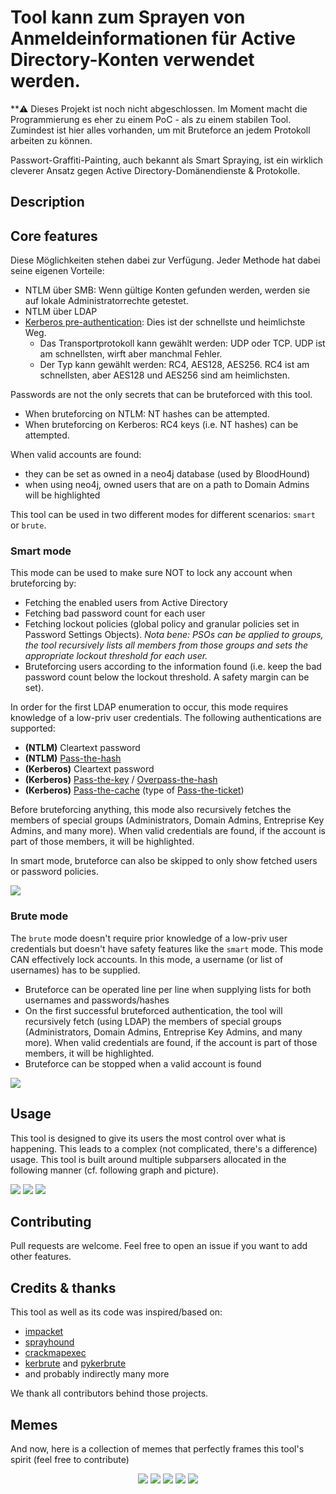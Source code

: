 <!--![](./.assets/smartbrute.png)-->

# Tool kann zum Sprayen von Anmeldeinformationen für Active Directory-Konten verwendet werden.

**:warning: Dieses Projekt ist noch nicht abgeschlossen. Im Moment macht die Programmierung es eher zu einem PoC - als zu einem stabilen Tool. 
Zumindest ist hier alles vorhanden, um mit Bruteforce an jedem Protokoll arbeiten zu können. 

Passwort-Graffiti-Painting, auch bekannt als Smart Spraying, ist ein wirklich cleverer Ansatz gegen Active Directory-Domänendienste & Protokolle. 

## Description

## Core features

Diese Möglichkeiten stehen dabei zur Verfügung. Jeder Methode hat dabei seine eigenen Vorteile:
- NTLM über SMB: Wenn gültige Konten gefunden werden, werden sie auf lokale Administratorrechte getestet.
- NTLM über LDAP
- [Kerberos pre-authentication](https://www.thehacker.recipes/active-directory-domain-services/movement/kerberos/pre-auth-bruteforce): 
Dies ist der schnellste und heimlichste Weg.
     + Das Transportprotokoll kann gewählt werden: UDP oder TCP. UDP ist am schnellsten, wirft aber manchmal Fehler.
     + Der Typ kann gewählt werden: RC4, AES128, AES256. RC4 ist am schnellsten, aber AES128 und AES256 sind am heimlichsten.

Passwords are not the only secrets that can be bruteforced with this tool.
- When bruteforcing on NTLM: NT hashes can be attempted.
- When bruteforcing on Kerberos: RC4 keys (i.e. NT hashes) can be attempted.

When valid accounts are found:
- they can be set as owned in a neo4j database (used by BloodHound)
- when using neo4j, owned users that are on a path to Domain Admins will be highlighted

This tool can be used in two different modes for different scenarios: `smart` or `brute`.

### Smart mode

This mode can be used to make sure NOT to lock any account when bruteforcing by:
- Fetching the enabled users from Active Directory
- Fetching bad password count for each user
- Fetching lockout policies (global policy and granular policies set in Password Settings Objects). _Nota bene: PSOs can be applied to groups, the tool recursively lists all members from those groups and sets the appropriate lockout threshold for each user._
- Bruteforcing users according to the information found (i.e. keep the bad password count below the lockout threshold. A safety margin can be set).
  
In order for the first LDAP enumeration to occur, this mode requires knowledge of a low-priv user credentials. The following authentications are supported:
- **(NTLM)** Cleartext password
- **(NTLM)** [Pass-the-hash](https://www.thehacker.recipes/active-directory-domain-services/movement/lm-and-ntlm/pass-the-hash)
- **(Kerberos)** Cleartext password
- **(Kerberos)** [Pass-the-key](https://www.thehacker.recipes/active-directory-domain-services/movement/kerberos/pass-the-key) / [Overpass-the-hash](https://www.thehacker.recipes/active-directory-domain-services/movement/kerberos/overpass-the-hash)
- **(Kerberos)** [Pass-the-cache](https://www.thehacker.recipes/active-directory-domain-services/movement/kerberos/pass-the-cache) (type of [Pass-the-ticket](https://www.thehacker.recipes/active-directory-domain-services/movement/kerberos/pass-the-ticket))

Before bruteforcing anything, this mode also recursively fetches the members of special groups (Administrators, Domain Admins, Entreprise Key Admins, and many more).
When valid credentials are found, if the account is part of those members, it will be highlighted.

In smart mode, bruteforce can also be skipped to only show fetched users or password policies.

![](./.assets/example_smart.gif)
    
### Brute mode

The `brute` mode doesn't require prior knowledge of a low-priv user credentials but doesn't have safety features like the `smart` mode. This mode CAN effectively lock accounts.
In this mode, a username (or list of usernames) has to be supplied.
- Bruteforce can be operated line per line when supplying lists for both usernames and passwords/hashes
- On the first successful bruteforced authentication, the tool will recursively fetch (using LDAP) the members of special groups (Administrators, Domain Admins, Entreprise Key Admins, and many more). When valid credentials are found, if the account is part of those members, it will be highlighted.
- Bruteforce can be stopped when a valid account is found 

![](./.assets/example_brute.gif)

## Usage

This tool is designed to give its users the most control over what is happening. This leads to a complex (not complicated, there's a difference) usage.
This tool is built around multiple subparsers allocated in the following manner (cf. following graph and picture).

![](./.assets/cmd_help.png)
![](./.assets/graph_help.png)
![](./.assets/usage.png)

## Contributing

Pull requests are welcome. Feel free to open an issue if you want to add other features.

## Credits & thanks

This tool as well as its code was inspired/based on:
- [impacket](https://github.com/SecureAuthCorp/impacket)
- [sprayhound](https://github.com/Hackndo/sprayhound)
- [crackmapexec](https://github.com/byt3bl33d3r/CrackMapExec)
- [kerbrute](https://github.com/ropnop/kerbrute) and [pykerbrute](https://github.com/3gstudent/pyKerbrute)
- and probably indirectly many more

We thank all contributors behind those projects.

## Memes

And now, here is a collection of memes that perfectly frames this tool's spirit (feel free to contribute) 

<p align="center">
  <img src="./.memes/001.png">
  <img src="./.memes/002.png">
  <img src="./.memes/003.png">
  <img src="./.memes/004.png">
  <img src="./.memes/005.png">
</p>
